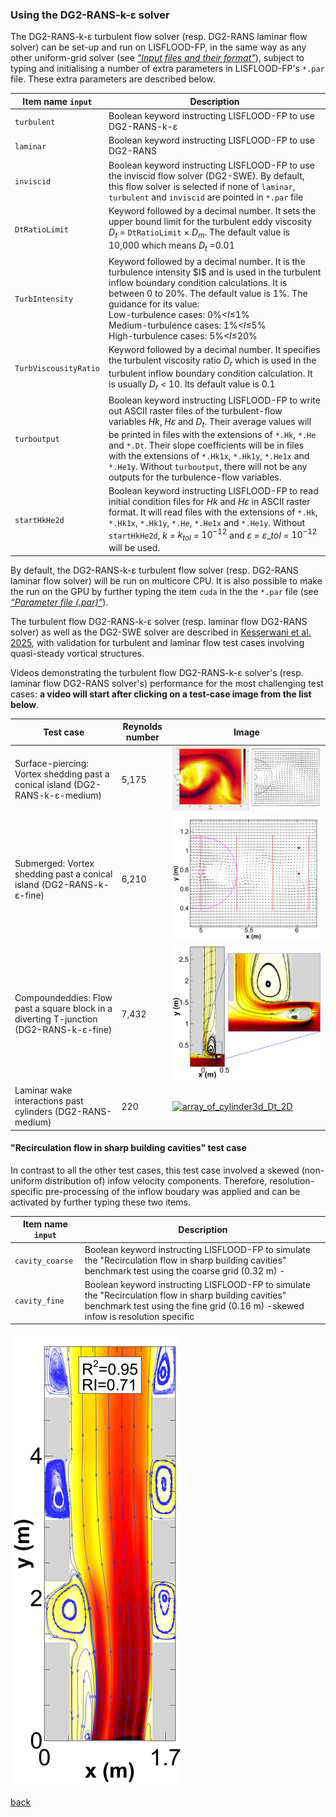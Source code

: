 ### Using the DG2-RANS-k-ε solver
The DG2-RANS-k-ε turbulent flow solver (resp. DG2-RANS laminar flow solver) can be set-up and run on LISFLOOD-FP, in the same way as any other uniform-grid solver (see [*"Input files and their format"*](/Merewether1.md)), subject to typing and initialising a number of extra parameters in LISFLOOD-FP's `*.par` file. These extra parameters are described below. 

| Item name `input`  | Description |
| --------- | ----------- |
|`turbulent`|Boolean keyword instructing LISFLOOD-FP to use DG2-RANS-k-ε|
|`laminar`|Boolean keyword instructing LISFLOOD-FP to use DG2-RANS|
|`inviscid`|Boolean keyword instructing LISFLOOD-FP to use the inviscid flow solver (DG2-SWE). By default, this flow solver is selected if none of `laminar`, `turbulent` and `inviscid` are pointed in `*.par` file|
|`DtRatioLimit`|Keyword followed by a decimal number. It sets the upper bound limit for the turbulent eddy viscosity $D_t$ = `DtRatioLimit` × $D_m$. The default value is 10,000 which means $D_t$ =0.01|
|`TurbIntensity`|Keyword followed by a decimal number. It is the turbulence intensity \$I$ and is used in the turbulent inflow boundary condition calculations. It is between 0 to 20%. The default value is 1%. The guidance for its value: <br> Low-turbulence cases: 0%<*I*≤1% <br> Medium-turbulence cases: 1%<*I*≤5% <br> High-turbulence cases: 5%<*I*≤20%|
|`TurbViscousityRatio`|Keyword followed by a decimal number. It specifies the turbulent viscosity ratio $D_r$ which is used in the turbulent inflow boundary condition calculation. It is usually $D_r$ < 10. Its default value is 0.1|
|`turboutput`|Boolean keyword instructing LISFLOOD-FP to write out ASCII raster files of the turbulent-flow variables $Hk$, *H*$\varepsilon$ and $D_t$. Their average values will be printed in files with the extensions of `*.Hk`, `*.He` and `*.Dt`. Their slope coefficients will be in files with the extensions of `*.Hk1x`, `*.Hk1y`, `*.He1x` and `*.He1y`. Without `turboutput`, there will not be any outputs for the turbulence-flow variables. |
|`startHkHe2d`|Boolean keyword instructing LISFLOOD-FP to read initial condition files for *Hk* and *H*$\varepsilon$ in ASCII raster format. It will read files with the extensions of `*.Hk`, `*.Hk1x`, `*.Hk1y`, `*.He`, `*.He1x` and `*.He1y`. Without `startHkHe2d`, $k$ = $k_{tol}$ = $10^{-12}$ and $\varepsilon$ = $\varepsilon\_{tol}$ = $10^{-12}$ will be used.|

By default, the DG2-RANS-k-ε turbulent flow solver (resp. DG2-RANS laminar flow solver) will be run on multicore CPU. It is also possible to make the run on the GPU by further typing the item `cuda` in the the `*.par` file (see [*“Parameter file (.par)”*](/Merewether1-1.md)). 

The turbulent flow DG2-RANS-k-ε solver (resp. laminar flow DG2-RANS solver) as well as the DG2-SWE solver are described in [Kesserwani et al. 2025](https://drive.google.com/file/d/10vBjAtyXCKKlKn5mPoLgAsQEsK1qmpo2/view?usp=sharing), with validation for turbulent and laminar flow test cases involving quasi-steady vortical structures. 

Videos demonstrating the turbulent flow DG2-RANS-k-ε solver's (resp. laminar flow DG2-RANS solver's) performance for the most challenging test cases: **a video will start after clicking on a test-case image from the list below**.  

|Test case|Reynolds number|Image |
| --------- | ----------- | --------- | 
|Surface-piercing: Vortex shedding past a conical island (DG2-RANS-k-ε-medium)|5,175|[![conical_island](/Figures/Surface_Piercing.png)](https://youtu.be/AU1Db4y1TkM?si=dGk4zH7JbAyHuRWU)|
|Submerged: Vortex shedding past a conical island (DG2-RANS-k-ε-fine) |6,210|[![conical_island](/Figures/DG_RANS_conical_island.png)](https://www.youtube.com/watch?v=PByxld06gU4)|
|Compoundeddies: Flow past a square block in a diverting T-junction (DG2-RANS-k-ε-fine)|7,432|[![T_junction](/Figures/DG_RANS_T_junction.png)](https://www.youtube.com/shorts/G43xtVfk_iU)|
|Laminar wake interactions past cylinders (DG2-RANS-medium)|220|[![array_of_cylinder3d_Dt_2D](/Figures/DG_RANS_array_of_cylinder3d_Dt_2D.png)](https://www.youtube.com/watch?v=JMv3jLEjzp4)|






#### "Recirculation flow in sharp building cavities" test case 
In contrast to all the other test cases, this test case involved a skewed (non-uniform distribution of) infow velocity components. Therefore, resolution-specific pre-processing of the inflow boudary was applied and can be activated by further typing these two items. 



| Item name `input`  | Description |
| --------- | ----------- |
|`cavity_coarse`|Boolean keyword instructing LISFLOOD-FP to simulate the "Recirculation flow in sharp building cavities" benchmark test using the coarse grid (0.32 m) -|
|`cavity_fine`|Boolean keyword instructing LISFLOOD-FP to simulate the "Recirculation flow in sharp building cavities" benchmark test using the fine grid (0.16 m) -skewed infow is resolution specific|


![Recirculation flow in sharp building cavities](/Figures/DG_RANS_Many_cavities.png)

[back](/LISFLOOD8.0.md)
